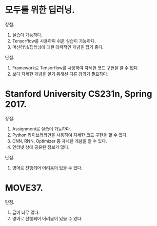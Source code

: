 # 모두를 위한 딥러닝.

장점.
1. 실습이 가능하다.
2. Tensorflow를 사용하여 쉬운 실습이 가능하다.
3. 머신러닝/딥러닝에 대한 대략적인 개념을 잡기 좋다.

단점.
1. Framework로 Tensorflow를 사용하여 자세한 코드 구현을 알 수 없다.
2. 보다 자세한 개념을 알기 위해선 다른 강의가 필요하다.

# Stanford University CS231n, Spring 2017.

장점.
1. Assignment로 실습이 가능하다.
2. Python 라이브러리만을 사용하여 자세한 코드 구현을 할 수 있다.
2. CNN, RNN, Optimizer 등 자세한 개념을 알 수 있다.
3. 인터넷 상에 공유된 정보가 많다.

단점.
1. 영어로 진행되어 어려움이 있을 수 있다.

# MOVE37.

단점.
1. 글이 너무 많다.
2. 영어로 진행되어 어려움이 있을 수 있다.